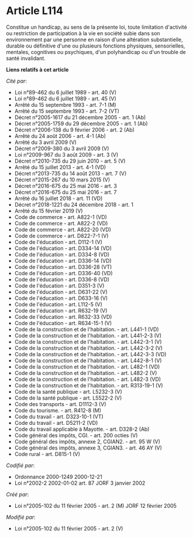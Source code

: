 # Article L114

Constitue un handicap, au sens de la présente loi, toute limitation d'activité ou restriction de participation à la vie en
société subie dans son environnement par une personne en raison d'une altération substantielle, durable ou définitive d'une
ou plusieurs fonctions physiques, sensorielles, mentales, cognitives ou psychiques, d'un polyhandicap ou d'un trouble de
santé invalidant.

**Liens relatifs à cet article**

_Cité par_:

  - Loi n°89-462 du 6 juillet 1989 - art. 40 (V)
  - Loi n°89-462 du 6 juillet 1989 - art. 45 (V)
  - Arrêté du 15 septembre 1993 - art. 7-1 (M)
  - Arrêté du 15 septembre 1993 - art. 7-2 (VT)
  - Décret n°2005-1617 du 21 décembre 2005 - art. 1 (Ab)
  - Décret n°2005-1759 du 29 décembre 2005 - art. 1 (Ab)
  - Décret n°2006-138 du 9 février 2006 - art. 2 (Ab)
  - Arrêté du 24 août 2006 - art. 4-1 (Ab)
  - Arrêté du 3 avril 2009 (V)
  - Décret n°2009-380 du 3 avril 2009 (V)
  - Loi n°2009-967 du 3 août 2009 - art. 3 (V)
  - Décret n°2010-735 du 29 juin 2010 - art. 5 (V)
  - Arrêté du 15 juillet 2013 - art. 4-1 (VD)
  - Décret n°2013-735 du 14 août 2013 - art. 7 (V)
  - Décret n°2015-267 du 10 mars 2015 (V)
  - Décret n°2016-675 du 25 mai 2016 - art. 3
  - Décret n°2016-675 du 25 mai 2016 - art. 7
  - Arrêté du 16 juillet 2018 - art. 11 (VD)
  - Décret n°2018-1221 du 24 décembre 2018 - art. 1
  - Arrêté du 15 février 2019 (V)
  - Code de commerce - art. A822-1 (VD)
  - Code de commerce - art. A822-2 (VD)
  - Code de commerce - art. A822-20 (VD)
  - Code de commerce - art. D822-7-1 (V)
  - Code de l'éducation - art. D112-1 (V)
  - Code de l'éducation - art. D334-14 (VD)
  - Code de l'éducation - art. D334-8 (VD)
  - Code de l'éducation - art. D336-14 (VD)
  - Code de l'éducation - art. D336-28 (VT)
  - Code de l'éducation - art. D336-40 (VD)
  - Code de l'éducation - art. D336-8 (VD)
  - Code de l'éducation - art. D351-3 (V)
  - Code de l'éducation - art. D631-22 (V)
  - Code de l'éducation - art. D633-16 (V)
  - Code de l'éducation - art. L112-5 (V)
  - Code de l'éducation - art. R632-19 (V)
  - Code de l'éducation - art. R632-33 (VD)
  - Code de l'éducation - art. R634-15-1 (V)
  - Code de la construction et de l'habitation. - art. L441-1 (VD)
  - Code de la construction et de l'habitation. - art. L441-2-3 (V)
  - Code de la construction et de l'habitation. - art. L442-3-1 (V)
  - Code de la construction et de l'habitation. - art. L442-3-2 (V)
  - Code de la construction et de l'habitation. - art. L442-3-3 (VD)
  - Code de la construction et de l'habitation. - art. L442-8-1 (V)
  - Code de la construction et de l'habitation. - art. L482-1 (VD)
  - Code de la construction et de l'habitation. - art. L482-2 (V)
  - Code de la construction et de l'habitation. - art. L482-3 (VD)
  - Code de la construction et de l'habitation. - art. R313-19-1 (V)
  - Code de la santé publique - art. L5232-3 (V)
  - Code de la santé publique - art. L5522-2 (V)
  - Code des transports - art. D1112-3 (V)
  - Code du tourisme. - art. R412-8 (M)
  - Code du travail - art. D323-10-1 (VT)
  - Code du travail - art. D5211-2 (VD)
  - Code du travail applicable à Mayotte. - art. D328-2 (Ab)
  - Code général des impôts, CGI. - art. 200 octies (V)
  - Code général des impôts, annexe 2, CGIAN2. - art. 95 W (V)
  - Code général des impôts, annexe 3, CGIAN3. - art. 46 AY (V)
  - Code rural - art. D815-1 (V)

_Codifié par_:

  - Ordonnance 2000-1249 2000-12-21
  - Loi n°2002-2 2002-01-02 art. 87 JORF 3 janvier 2002

_Créé par_:

  - Loi n°2005-102 du 11 février 2005 - art. 2 (M) JORF 12 février 2005

_Modifié par_:

  - Loi n°2005-102 du 11 février 2005 - art. 2 (V)
